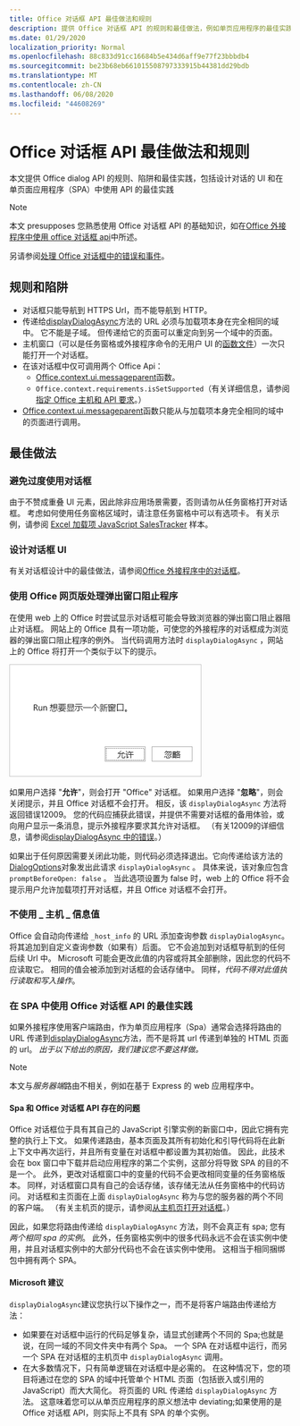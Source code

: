 ```yaml
---
title: Office 对话框 API 最佳做法和规则
description: 提供 Office 对话框 API 的规则和最佳做法，例如单页应用程序的最佳实践（SPA）
ms.date: 01/29/2020
localization_priority: Normal
ms.openlocfilehash: 88c833d91cc16684b5e434d6aff9e77f23bbbdb4
ms.sourcegitcommit: be23b68eb661015508797333915b44381dd29bdb
ms.translationtype: MT
ms.contentlocale: zh-CN
ms.lasthandoff: 06/08/2020
ms.locfileid: "44608269"
---
```

# <a name="best-practices-and-rules-for-the-office-dialog-api"></a>Office 对话框 API 最佳做法和规则

本文提供 Office dialog API 的规则、陷阱和最佳实践，包括设计对话的 UI 和在单页面应用程序（SPA）中使用 API 的最佳实践

> [!NOTE]
> 本文 presupposes 您熟悉使用 Office 对话框 API 的基础知识，如在[Office 外接程序中使用 office 对话框 api](dialog-api-in-office-add-ins.md)中所述。
> 
> 另请参阅[处理 Office 对话框中的错误和事件](dialog-handle-errors-events.md)。

## <a name="rules-and-gotchas"></a>规则和陷阱

- 对话框只能导航到 HTTPS Url，而不能导航到 HTTP。
- 传递给[displayDialogAsync](/javascript/api/office/office.ui)方法的 URL 必须与加载项本身在完全相同的域中。 它不能是子域。 但传递给它的页面可以重定向到另一个域中的页面。
- 主机窗口（可以是任务窗格或外接程序命令的无用户 UI 的[函数文件](../reference/manifest/functionfile.md)）一次只能打开一个对话框。
- 在该对话框中仅可调用两个 Office Api：
  - [Office.context.ui.messageparent](/javascript/api/office/office.ui#messageparent-message-)函数。
  - `Office.context.requirements.isSetSupported`（有关详细信息，请参阅[指定 Office 主机和 API 要求](specify-office-hosts-and-api-requirements.md)。）
- [Office.context.ui.messageparent](/javascript/api/office/office.ui#messageparent-message-)函数只能从与加载项本身完全相同的域中的页面进行调用。

## <a name="best-practices"></a>最佳做法

### <a name="avoid-overusing-dialog-boxes"></a>避免过度使用对话框

由于不赞成重叠 UI 元素，因此除非应用场景需要，否则请勿从任务窗格打开对话框。 考虑如何使用任务窗格区域时，请注意任务窗格中可以有选项卡。 有关示例，请参阅 [Excel 加载项 JavaScript SalesTracker](https://github.com/OfficeDev/Excel-Add-in-JavaScript-SalesTracker) 样本。

### <a name="designing-a-dialog-box-ui"></a>设计对话框 UI

有关对话框设计中的最佳做法，请参阅[Office 外接程序中的对话框](../design/dialog-boxes.md)。

### <a name="handling-pop-up-blockers-with-office-on-the-web"></a>使用 Office 网页版处理弹出窗口阻止程序

在使用 web 上的 Office 时尝试显示对话框可能会导致浏览器的弹出窗口阻止器阻止对话框。 网站上的 Office 具有一项功能，可使您的外接程序的对话框成为浏览器的弹出窗口阻止程序的例外。 当代码调用方法时 `displayDialogAsync` ，网站上的 Office 将打开一个类似于以下的提示。

![外接程序可以生成的提示，以避免在浏览器中弹出窗口阻止程序。](../images/dialog-prompt-before-open.png)

如果用户选择 "**允许**"，则会打开 "Office" 对话框。 如果用户选择 "**忽略**"，则会关闭提示，并且 Office 对话框不会打开。 相反，该 `displayDialogAsync` 方法将返回错误12009。 您的代码应捕获此错误，并提供不需要对话框的备用体验，或向用户显示一条消息，提示外接程序要求其允许对话框。 （有关12009的详细信息，请参阅[displayDialogAsync 中的错误](dialog-handle-errors-events.md#errors-from-displaydialogasync)。）

如果出于任何原因需要关闭此功能，则代码必须选择退出。它向传递给该方法的[DialogOptions](/javascript/api/office/office.dialogoptions)对象发出此请求 `displayDialogAsync` 。 具体来说，该对象应包含 `promptBeforeOpen: false` 。 当此选项设置为 false 时，web 上的 Office 将不会提示用户允许加载项打开对话框，并且 Office 对话框不会打开。

### <a name="do-not-use-the-_host_info-value"></a>不使用 \_ 主机 \_ 信息值

Office 会自动向传递给 `_host_info` 的 URL 添加查询参数 `displayDialogAsync`。 将其追加到自定义查询参数（如果有）后面。 它不会追加到对话框导航到的任何后续 Url 中。 Microsoft 可能会更改此值的内容或将其全部删除，因此您的代码不应读取它。 相同的值会被添加到对话框的会话存储中。 同样，*代码不得对此值执行读取和写入操作*。

### <a name="best-practices-for-using-the-office-dialog-api-in-an-spa"></a>在 SPA 中使用 Office 对话框 API 的最佳实践

如果外接程序使用客户端路由，作为单页应用程序（Spa）通常会选择将路由的 URL 传递到[displayDialogAsync](/javascript/api/office/office.ui)方法，而不是将其 url 传递到单独的 HTML 页面的 url。 *出于以下给出的原因，我们建议您不要这样做。*

> [!NOTE]
> 本文与*服务器端*路由不相关，例如在基于 Express 的 web 应用程序中。

#### <a name="problems-with-spas-and-the-office-dialog-api"></a>Spa 和 Office 对话框 API 存在的问题

Office 对话框位于具有其自己的 JavaScript 引擎实例的新窗口中，因此它拥有完整的执行上下文。 如果传递路由，基本页面及其所有初始化和引导代码将在此新上下文中再次运行，并且所有变量在对话框中都设置为其初始值。 因此，此技术会在 box 窗口中下载并启动应用程序的第二个实例，这部分将导致 SPA 的目的不是一个。 此外，更改对话框窗口中的变量的代码不会更改相同变量的任务窗格版本。 同样，对话框窗口具有自己的会话存储，该存储无法从任务窗格中的代码访问。 对话框和主页面在上面 `displayDialogAsync` 称为与您的服务器的两个不同的客户端。 （有关主机页的提示，请参阅[从主机页打开对话框](dialog-api-in-office-add-ins.md#open-a-dialog-box-from-a-host-page)。）

因此，如果您将路由传递给 `displayDialogAsync` 方法，则不会真正有 spa; 您有*两个相同 spa 的实例*。 此外，任务窗格实例中的很多代码永远不会在该实例中使用，并且对话框实例中的大部分代码也不会在该实例中使用。 这相当于相同捆绑包中拥有两个 SPA。

#### <a name="microsoft-recommendations"></a>Microsoft 建议

`displayDialogAsync`建议您执行以下操作之一，而不是将客户端路由传递给方法：

* 如果要在对话框中运行的代码足够复杂，请显式创建两个不同的 Spa;也就是说，在同一域的不同文件夹中有两个 Spa。 一个 SPA 在对话框中运行，而另一个 SPA 在对话框的主机页中 `displayDialogAsync` 调用。 
* 在大多数情况下，只有简单逻辑在对话框中是必需的。 在这种情况下，您的项目将通过在您的 SPA 的域中托管单个 HTML 页面（包括嵌入或引用的 JavaScript）而大大简化。 将页面的 URL 传递给 `displayDialogAsync` 方法。 这意味着您可以从单页应用程序的原义想法中 deviating;如果使用的是 Office 对话框 API，则实际上不具有 SPA 的单个实例。
